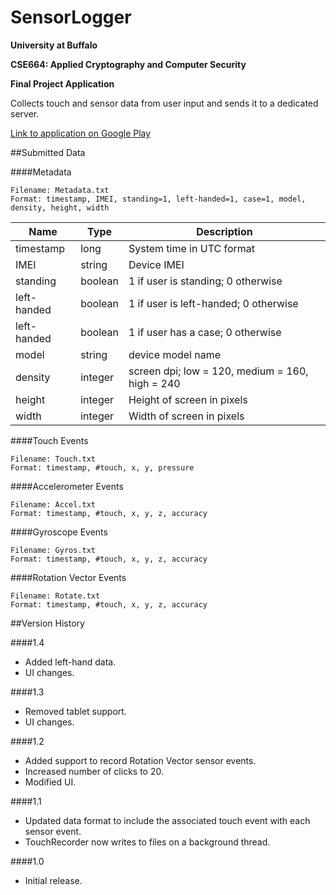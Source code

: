 SensorLogger
============
**University at Buffalo**

**CSE664: Applied Cryptography and Computer Security**

**Final Project Application**

Collects touch and sensor data from user input and sends it to a dedicated server.

[Link to application on Google Play](https://play.google.com/store/apps/details?id=edu.buffalo.cse664.sensorlogger)


##Submitted Data

####Metadata
```
Filename: Metadata.txt
Format: timestamp, IMEI, standing=1, left-handed=1, case=1, model, density, height, width
```
| Name | Type | Description|
|------|------|------------|
|timestamp|long|System time in UTC format|
|IMEI|string|Device IMEI|
|standing|boolean|1 if user is standing; 0 otherwise|
|left-handed|boolean|1 if user is left-handed; 0 otherwise|
|left-handed|boolean|1 if user has a case; 0 otherwise|
|model|string|device model name|
|density|integer|screen dpi; low = 120, medium = 160, high = 240|
|height|integer|Height of screen in pixels|
|width|integer|Width of screen in pixels|



####Touch Events
```
Filename: Touch.txt
Format: timestamp, #touch, x, y, pressure
```

####Accelerometer Events
```
Filename: Accel.txt
Format: timestamp, #touch, x, y, z, accuracy
```

####Gyroscope Events
```
Filename: Gyros.txt
Format: timestamp, #touch, x, y, z, accuracy
```

####Rotation Vector Events
```
Filename: Rotate.txt
Format: timestamp, #touch, x, y, z, accuracy
```



##Version History

####1.4
- Added left-hand data.
- UI changes.

####1.3
- Removed tablet support.
- UI changes.

####1.2
- Added support to record Rotation Vector sensor events.
- Increased number of clicks to 20.
- Modified UI.

####1.1
- Updated data format to include the associated touch event with each sensor event.
- TouchRecorder now writes to files on a background thread.

####1.0
- Initial release.

